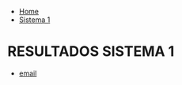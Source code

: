 <!DOCTYPE html>
<html>
	<head>
		<title>Página de resultados</title>
	</head>
	<body>
		<nav>
    		<ul>
        		<li><a href="/">Home</a></li>
	        	<li><a href="/s1">Sistema 1</a></li> 
    		</ul>
		</nav>
		<div class="container">
    		<div class="blurb">
        		<h1> RESULTADOS SISTEMA 1 </h1> 
    		</div><!-- /.blurb -->
		</div><!-- /.container -->
		<footer>
    		<ul>
        		<li><a href="mailto:ecaro.estadistica@gmail.com">email</a></li> 
			</ul>
		</footer>
	</body>
</html>
